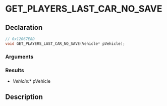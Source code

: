 # GET_PLAYERS_LAST_CAR_NO_SAVE

## Declaration
```cpp
// 0x12067E8D
void GET_PLAYERS_LAST_CAR_NO_SAVE(Vehicle* pVehicle);
```

### Arguments

### Results
- **Vehicle*:** pVehicle

## Description
